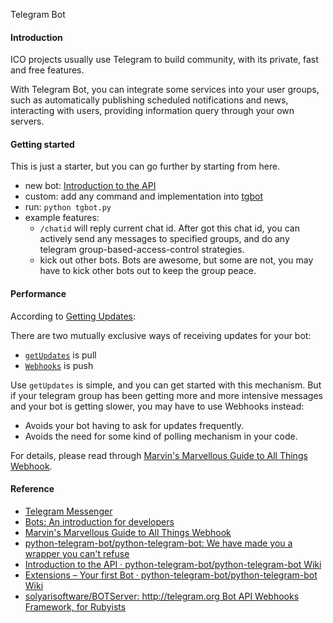 Telegram Bot

#### Introduction

ICO projects usually use Telegram to build community, with its private, fast and free features.

With Telegram Bot, you can integrate some services into your user groups, such as automatically publishing scheduled notifications and news, interacting with users, providing information query through your own servers.

#### Getting started

This is just a starter, but you can go further by starting from here.

- new bot: [Introduction to the API](https://github.com/python-telegram-bot/python-telegram-bot/wiki/Introduction-to-the-API)
- custom: add any command and implementation into [tgbot](tgbot.py)
- run: ```python tgbot.py```
- example features:
  - `/chatid` will reply current chat id. After got this chat id, you can actively send any messages to specified groups, and do any telegram group-based-access-control strategies.
  - kick out other bots. Bots are awesome, but some are not, you may have to kick other bots out to keep the group peace.

#### Performance

According to [Getting Updates](https://core.telegram.org/bots/api#getting-updates):

There are two mutually exclusive ways of receiving updates for your bot:
- [`getUpdates`](https://core.telegram.org/bots/api#getupdates) is pull
- [`Webhooks`](https://core.telegram.org/bots/api#setwebhook) is push

Use `getUpdates` is simple, and you can get started with this mechanism. But if your telegram group has been getting more and more intensive messages and your bot is getting slower, you may have to use Webhooks instead:
- Avoids your bot having to ask for updates frequently.
- Avoids the need for some kind of polling mechanism in your code.

For details, please read through [Marvin's Marvellous Guide to All Things Webhook](https://core.telegram.org/bots/webhooks).

#### Reference

- [Telegram Messenger](https://telegram.org/)
- [Bots: An introduction for developers](https://core.telegram.org/bots)
- [Marvin's Marvellous Guide to All Things Webhook](https://core.telegram.org/bots/webhooks)
- [python-telegram-bot/python-telegram-bot: We have made you a wrapper you can't refuse](https://github.com/python-telegram-bot/python-telegram-bot)
- [Introduction to the API · python-telegram-bot/python-telegram-bot Wiki](https://github.com/python-telegram-bot/python-telegram-bot/wiki/Introduction-to-the-API)
- [Extensions – Your first Bot · python-telegram-bot/python-telegram-bot Wiki](https://github.com/python-telegram-bot/python-telegram-bot/wiki/Extensions-%E2%80%93-Your-first-Bot)
- [solyarisoftware/BOTServer: http://telegram.org Bot API Webhooks Framework, for Rubyists](https://github.com/solyarisoftware/BOTServer)

